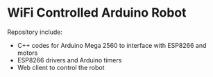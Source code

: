 # WiFi Controlled Arduino Robot
Repository include:
* C++ codes for Arduino Mega 2560 to interface with ESP8266 and motors
* ESP8266 drivers and Arduino timers
* Web client to control the robot
